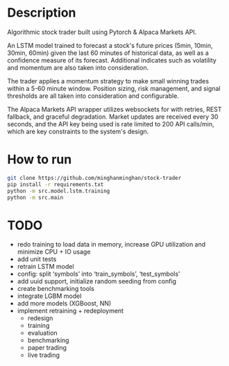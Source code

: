 # Description
Algorithmic stock trader built using Pytorch & Alpaca Markets API.

An LSTM model trained to forecast a stock's future prices (5min, 10min, 30min, 60min) given the last 60 minutes of historical data, as well as a confidence measure of its forecast. Additional indicates such as volatility and momentum are also taken into consideration.

The trader applies a momentum strategy to make small winning trades within a 5-60 minute window. Position sizing, risk management, and signal thresholds are all taken into consideration and configurable.

The Alpaca Markets API wrapper utilizes websockets for with retries, REST fallback, and graceful degradation. Market updates are received every 30 seconds, and the API key being used is rate limited to 200 API calls/min, which are key constraints to the system's design.

# How to run
```bash
git clone https://github.com/minghanminghan/stock-trader
pip install -r requirements.txt
python -m src.model.lstm.training
python -m src.main
```

# TODO
- redo training to load data in memory, increase GPU utilization and minimize CPU + IO usage
- add unit tests
- retrain LSTM model
- config: split ‘symbols’ into ‘train_symbols’, ‘test_symbols’
- add uuid support, initialize random seeding from config
- create benchmarking tools
- integrate LGBM model
- add more models (XGBoost, NN)
- implement retraining + redeployment
  - redesign
  - training
  - evaluation
  - benchmarking
  - paper trading
  - live trading